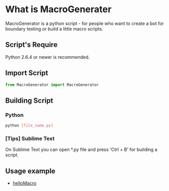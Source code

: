 # What is __MacroGenerater__

MacroGenerator is a python script - for people who want to create a bot for boundary testing or build a little macro scripts.


## Script's Require

Python 2.6.4 or newer is recommended.

## Import Script

```python
from MacroGenerator import MacroGenerator
```
## Building Script


### Python

```bash
python [file_name.py]
```

### [Tips] Sublime Text

On Sublime Text you can open *.py file and press 'Ctrl + B' for building a script.


## Usage example

- [helloMacro](https://github.com/blackSourcez/MacroGenerator/blob/master/sample/helloMacro.py)








